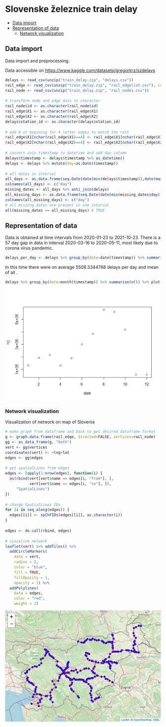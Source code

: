 Slovenske železnice train delay
================

- [Data import](#data-import)
- [Representation of data](#representation-of-data)
  - [Network visualization](#network-visualization)

## Data import

Data import and preprocessing.

Data accessible on <https://www.kaggle.com/datasets/gregorkrz/szdelays>

``` r
delays <- read_csv(unzip("train_delay.zip", "delays.csv"))
rail_edge <- read_csv(unzip("train_delay.zip", "rail_edgelist.csv"), col_names = FALSE)
rail_node <- read_csv(unzip("train_delay.zip", "rail_nodes.csv"))

# transform node and edge data to character
rail_node$id <- as.character(rail_node$id)
rail_edge$X1 <- as.character(rail_edge$X1)
rail_edge$X2 <- as.character(rail_edge$X2)
delays$station_id <- as.character(delays$station_id)

# add 0 at begining for 4 letter edges to match the rest
rail_edge$X1[nchar(rail_edge$X1)==4] <- rail_edge$X1[nchar(rail_edge$X1)==4] %>% paste0("0",.)
rail_edge$X2[nchar(rail_edge$X2)==4] <- rail_edge$X2[nchar(rail_edge$X2)==4] %>% paste0("0",.)

# convert unix timestamp to datetime and add day column
delays$timestamp <- delays$timestamp %>% as_datetime()
delays <- delays %>% mutate(day=as.Date(timestamp))

# all dates in interval
all_days <- as.data.frame(seq.Date(date(min(delays$timestamp)),date(max(delays$timestamp)), by= "days"))
colnames(all_days) <- c("day")
missing_dates <- all_days %>% anti_join(delays)
all_missing_days <- as.data.frame(seq.Date(date(min(missing_dates$day)),date(max(missing_dates$day)), by= "days"))
colnames(all_missing_days) <- c("day")
# all missing dates are present in one interval
all(missing_dates == all_missing_days) # TRUE
```

## Representation of data

Data is obtained at time intervals from 2020-01-23 to 2021-10-23. There
is a 57 day gap in data in interval 2020-03-16 to 2020-05-11, most
likely due to corona virus pandemic.

``` r
delays_per_day <- delays %>% group_by(date=date(timestamp)) %>% summarise(n=n())
```

In this time there were on average 5508.3344768 delays per day and mean
of all .

``` r
delays %>% group_by(date=month(timestamp)) %>% summarise(n()) %>% plot()
```

![](slo_train_delay_files/figure-gfm/unnamed-chunk-3-1.png)<!-- -->

### Network visualization

Visualization of network on map of Slovenia

``` r
# make graph from dataframe and back to get desired dataframe format
g <- graph.data.frame(rail_edge, directed=FALSE, vertices=rail_node)
gg <- as_data_frame(g, "both")
vert <- gg$vertices
coordinates(vert) <- ~lng+lat
edges <- gg$edges

# get spatialLines from edges
edges <- lapply(1:nrow(edges), function(i) {
  as(rbind(vert[vert$name == edges[i, "from"], ], 
           vert[vert$name == edges[i, "to"], ]), 
     "SpatialLines")
})

# change SpatialLines IDs
for (i in seq_along(edges)) {
  edges[[i]] <- spChFIDs(edges[[i]], as.character(i))
}

edges <- do.call(rbind, edges)

# visualize network
leaflet(vert) %>% addTiles() %>% 
  addCircleMarkers(
    data = vert,
    radius = 2,
    color = "blue", 
    fill = TRUE, 
    fillOpacity = 1, 
    opacity = 1) %>%
  addPolylines(
    data = edges, 
    color = "red",
    weight = 2)
```

![](slo_train_delay_files/figure-gfm/unnamed-chunk-4-1.png)<!-- -->
